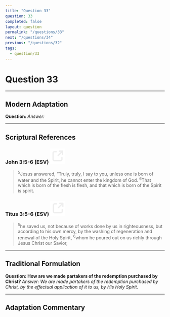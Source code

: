 ```yaml
---
title: "Question 33"
question: 33
completed: false
layout: question
permalink: "/questions/33"
next: "/questions/34"
previous: "/questions/32"
tags:
  - question/33
---
```

# Question 33
---
## Modern Adaptation
<strong>
    Question:
</strong>

<em>
    Answer:
</em>

---
## Scriptural References
### John 3:5-6 (ESV) <a href="https://biblegateway.com/passage/?search=John+3%3A5-6&version=ESV"><img src="/assets/svg/link.svg"/></a>
> <sup>5</sup>Jesus answered, “Truly, truly, I say to you, unless one is born of water and the Spirit, he cannot enter the kingdom of God.
> <sup>6</sup>That which is born of the flesh is flesh, and that which is born of the Spirit is spirit.

### Titus 3:5-6 (ESV) <a href="https://biblegateway.com/passage/?search=Titus+3%3A5-6&version=ESV"><img src="/assets/svg/link.svg"/></a>
> <sup>5</sup>he saved us, not because of works done by us in righteousness, but according to his own mercy, by the washing of regeneration and renewal of the Holy Spirit,
> <sup>6</sup>whom he poured out on us richly through Jesus Christ our Savior,

---
## Traditional Formulation
<strong>
    Question: How are we made partakers of the redemption purchased by Christ?
</strong>

<em>
    Answer: We are made partakers of the redemption purchased by Christ, by the effectual application of it to us, by His Holy Spirit.
</em>

---
## Adaptation Commentary
